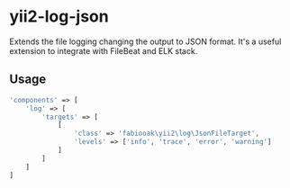 # yii2-log-json
Extends the file logging changing the output to JSON format. It's a useful extension to integrate with FileBeat and ELK stack.

## Usage

```php
'components' => [
    'log' => [
        'targets' => [
            [
                'class' => 'fabiooak\yii2\log\JsonFileTarget',
                'levels' => ['info', 'trace', 'error', 'warning']
            ]
        ]
    ]
]
```
